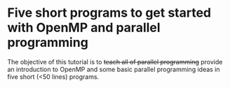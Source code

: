 # Five short programs to get started with OpenMP and parallel programming

The objective of this tutorial is to
~~teach all of parallel programming~~
provide an introduction to OpenMP
and some basic parallel programming ideas
in five short (<50 lines) programs.
